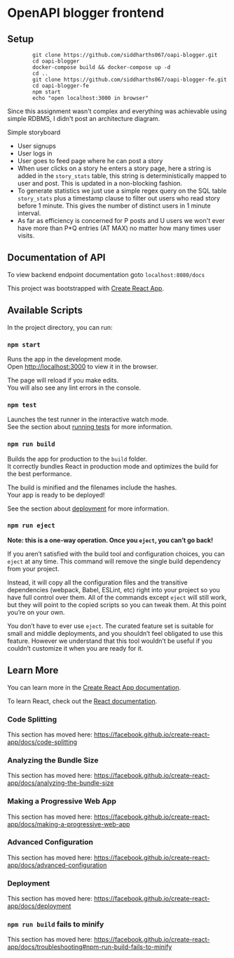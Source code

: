 # OpenAPI blogger frontend

## Setup
```
        git clone https://github.com/siddharths067/oapi-blogger.git
        cd oapi-blogger
        docker-compose build && docker-compose up -d
        cd ..
        git clone https://github.com/siddharths067/oapi-blogger-fe.git
        cd oapi-blogger-fe
        npm start
        echo "open localhost:3000 in browser" 
```

Since this assignment wasn't complex and everything was achievable using simple RDBMS, I didn't post an architecture diagram.

Simple storyboard
- User signups
- User logs in
- User goes to feed page where he can post a story
- When user clicks on a story he enters a story page, here a string is added in the `story_stats` table, this string is deterministically mapped to user and post. This is updated in a non-blocking fashion.
- To generate statistics we just use a simple regex query on the SQL table `story_stats` plus a timestamp clause to filter out users who read story before 1 minute. This gives the number of distinct users in 1 minute interval. 
- As far as efficiency is concerned for P posts and U users we won't ever have more than P*Q entries (AT MAX) no matter how many times user visits.

## Documentation of API
To view backend endpoint documentation goto 
`localhost:8080/docs`

This project was bootstrapped with [Create React App](https://github.com/facebook/create-react-app).

## Available Scripts

In the project directory, you can run:

### `npm start`

Runs the app in the development mode.<br />
Open [http://localhost:3000](http://localhost:3000) to view it in the browser.

The page will reload if you make edits.<br />
You will also see any lint errors in the console.

### `npm test`

Launches the test runner in the interactive watch mode.<br />
See the section about [running tests](https://facebook.github.io/create-react-app/docs/running-tests) for more information.

### `npm run build`

Builds the app for production to the `build` folder.<br />
It correctly bundles React in production mode and optimizes the build for the best performance.

The build is minified and the filenames include the hashes.<br />
Your app is ready to be deployed!

See the section about [deployment](https://facebook.github.io/create-react-app/docs/deployment) for more information.

### `npm run eject`

**Note: this is a one-way operation. Once you `eject`, you can’t go back!**

If you aren’t satisfied with the build tool and configuration choices, you can `eject` at any time. This command will remove the single build dependency from your project.

Instead, it will copy all the configuration files and the transitive dependencies (webpack, Babel, ESLint, etc) right into your project so you have full control over them. All of the commands except `eject` will still work, but they will point to the copied scripts so you can tweak them. At this point you’re on your own.

You don’t have to ever use `eject`. The curated feature set is suitable for small and middle deployments, and you shouldn’t feel obligated to use this feature. However we understand that this tool wouldn’t be useful if you couldn’t customize it when you are ready for it.

## Learn More

You can learn more in the [Create React App documentation](https://facebook.github.io/create-react-app/docs/getting-started).

To learn React, check out the [React documentation](https://reactjs.org/).

### Code Splitting

This section has moved here: https://facebook.github.io/create-react-app/docs/code-splitting

### Analyzing the Bundle Size

This section has moved here: https://facebook.github.io/create-react-app/docs/analyzing-the-bundle-size

### Making a Progressive Web App

This section has moved here: https://facebook.github.io/create-react-app/docs/making-a-progressive-web-app

### Advanced Configuration

This section has moved here: https://facebook.github.io/create-react-app/docs/advanced-configuration

### Deployment

This section has moved here: https://facebook.github.io/create-react-app/docs/deployment

### `npm run build` fails to minify

This section has moved here: https://facebook.github.io/create-react-app/docs/troubleshooting#npm-run-build-fails-to-minify
